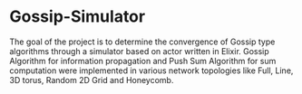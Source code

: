 # Gossip-Simulator
The goal of the project is to determine the convergence of Gossip type algorithms through a simulator based on actor written in Elixir. Gossip Algorithm for information propagation and Push Sum Algorithm for sum computation were implemented in various network topologies like Full, Line, 3D torus, Random 2D Grid and Honeycomb.
